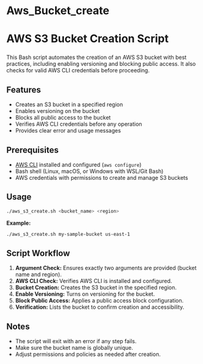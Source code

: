 # Aws_Bucket_create
# AWS S3 Bucket Creation Script
###
This Bash script automates the creation of an AWS S3 bucket with best practices, including enabling versioning and blocking public access. It also checks for valid AWS CLI credentials before proceeding.

## Features

- Creates an S3 bucket in a specified region
- Enables versioning on the bucket
- Blocks all public access to the bucket
- Verifies AWS CLI credentials before any operation
- Provides clear error and usage messages

## Prerequisites

- [AWS CLI](https://aws.amazon.com/cli/) installed and configured (`aws configure`)
- Bash shell (Linux, macOS, or Windows with WSL/Git Bash)
- AWS credentials with permissions to create and manage S3 buckets

## Usage

```bash
./aws_s3_create.sh <bucket_name> <region>
```

**Example:**
```bash
./aws_s3_create.sh my-sample-bucket us-east-1
```

## Script Workflow

1. **Argument Check:** Ensures exactly two arguments are provided (bucket name and region).
2. **AWS CLI Check:** Verifies AWS CLI is installed and configured.
3. **Bucket Creation:** Creates the S3 bucket in the specified region.
4. **Enable Versioning:** Turns on versioning for the bucket.
5. **Block Public Access:** Applies a public access block configuration.
6. **Verification:** Lists the bucket to confirm creation and accessibility.

## Notes

- The script will exit with an error if any step fails.
- Make sure the bucket name is globally unique.
- Adjust permissions and policies as needed after creation.
